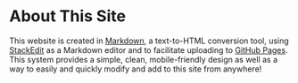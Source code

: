 # About This Site
This website is created in [Markdown](https://en.wikipedia.org/wiki/Markdown), a text-to-HTML conversion tool, using [StackEdit](https://stackedit.io/) as a Markdown editor and to facilitate uploading to [GitHub Pages](https://pages.github.com/). This system provides a simple, clean, mobile-friendly design as well as a way to easily and quickly modify and add to this site from anywhere!
<!--stackedit_data:
eyJoaXN0b3J5IjpbMzAxNjAwMDg5XX0=
-->
